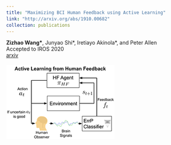 ```yaml
---
title: "Maximizing BCI Human Feedback using Active Learning"
link: "http://arxiv.org/abs/1910.00682"
collection: publications
---
```

**Zizhao Wang\***, Junyao Shi\*, Iretiayo Akinola\*, and Peter Allen<br/>Accepted to IROS 2020<br/>[arxiv](https://arxiv.org/abs/2008.04873) <br/><br/><img src='/images/publications/Activate_BCI_Learning.png'>

